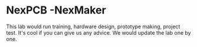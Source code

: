 # NexPCB -NexMaker

This lab would run training, hardware design, prototype making,  project test.
It's cool if you can give us any advice. We would update the lab one by one.



